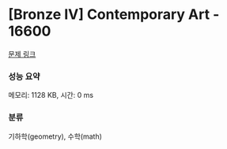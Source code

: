 # [Bronze IV] Contemporary Art - 16600 

[문제 링크](https://www.acmicpc.net/problem/16600) 

### 성능 요약

메모리: 1128 KB, 시간: 0 ms

### 분류

기하학(geometry), 수학(math)

